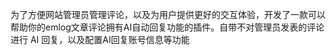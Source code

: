 为了方便网站管理员管理评论，以及为用户提供更好的交互体验，开发了一款可以帮助你的emlog文章评论拥有AI自动回复功能的插件。自带不对管理员发表的评论进行 AI 回复，以及配置AI回复账号信息等功能
